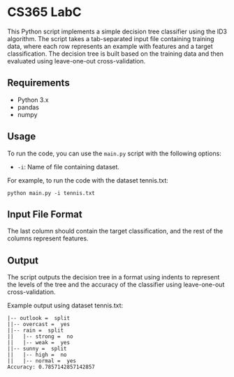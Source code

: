 # CS365 LabC

This Python script implements a simple decision tree classifier using the ID3 algorithm. The script takes a tab-separated input file containing training data, where each row represents an example with features and a target classification. The decision tree is built based on the training data and then evaluated using leave-one-out cross-validation.

## Requirements
- Python 3.x
- pandas
- numpy

## Usage

To run the code, you can use the `main.py` script with the following options:

- `-i`: Name of file containing dataset.

For example, to run the code with the dataset tennis.txt:

```
python main.py -i tennis.txt
```

## Input File Format
The last column should contain the target classification, and the rest of the columns represent features.

## Output
The script outputs the decision tree in a format using indents to represent the levels of the tree and the accuracy of the classifier using leave-one-out cross-validation.

Example output using dataset tennis.txt:

```
|-- outlook =  split
||-- overcast =  yes
||-- rain =  split
||   |-- strong =  no
||   |-- weak =  yes
||-- sunny =  split
||   |-- high =  no
||   |-- normal =  yes
Accuracy: 0.7857142857142857
```



